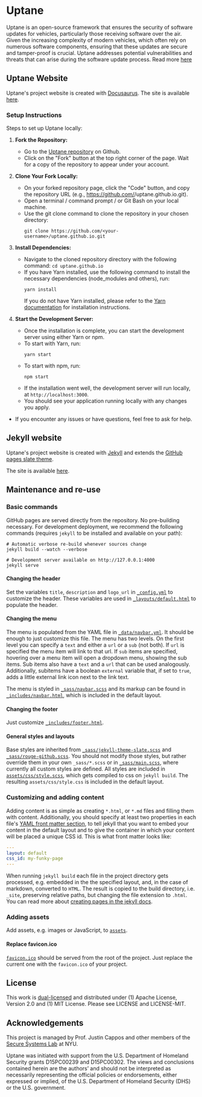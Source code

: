 # Uptane
Uptane is an open-source framework that ensures the security of software updates for vehicles, particularly those receiving software over the air. 
Given the increasing complexity of modern vehicles, which often rely on numerous software components, 
ensuring that these updates are secure and tamper-proof is crucial. 
Uptane addresses potential vulnerabilities and threats that can arise during the software update process.
Read more [here](https://uptane.github.io/docs/learn-more/getting-started)

## Uptane Website
Uptane's project website is created with [Docusaurus](https://docusaurus.io/). The site is available [here](https://uptane.github.io/).

### Setup Instructions

Steps to set up Uptane locally:

1. **Fork the Repository:**  
   - Go to the [Uptane repository](https://github.com/uptane/uptane.github.io) on Github.
   - Click on the "Fork" button at the top right corner of the page. Wait for a copy of the repository to appear under your account.

2. **Clone Your Fork Locally:** 
   - On your forked repository page, click the "Code" button, and copy the repository URL (e.g., https://github.com/<your-username>/uptane.github.io.git).  
   - Open a terminal / command prompt / or Git Bash on your local machine.
   - Use the git clone command to clone the repository in your chosen directory: 
     ```
     git clone https://github.com/<your-username>/uptane.github.io.git
     ```

3. **Install Dependencies:**  
   - Navigate to the cloned repository directory with the following command:
     ```cd uptane.github.io``` 
   - If you have Yarn installed, use the following command to install the necessary dependencies (node_modules and others), run:
     ```
     yarn install
     ```
     If you do not have Yarn installed, please refer to the [Yarn documentation](https://classic.yarnpkg.com/en/docs) for installation instructions.

4. **Start the Development Server:**  
   - Once the installation is complete, you can start the development server using either Yarn or npm.
   - To start with Yarn, run:
     ```
     yarn start
     ```
   - To start with npm, run:
     ```
     npm start
     ```
   - If the installation went well, the development server will run locally, at ```http://localhost:3000```.
   - You should see your application running locally with any changes you apply.


- If you encounter any issues or have questions, feel free to ask for help.




## Jekyll website

Uptane's project website is created with [Jekyll](https://jekyllrb.com) and extends
the [GitHub pages slate theme](https://github.com/pages-themes/slate).

The site is available [here](https://uptane.github.io/).

## Maintenance and re-use

### Basic commands
GitHub pages are served directly from the repository. No pre-building necessary.
For development deployment, we recommend the following commands (requires
`jekyll` to be installed and available on your path):

```shell
# Automatic verbose re-build whenever sources change
jekyll build --watch --verbose

# Development server available on http://127.0.0.1:4000
jekyll serve
```

#### Changing the header
Set the variables `title`, `description` and `logo_url`  in
[`_config.yml`](_config.yml) to customize the header. These variables are used
in [`_layouts/default.html`](_layouts/default.html) to populate the header.

#### Changing the menu
The menu is populated from the YAML file in
[`_data/navbar.yml`](_data/navbar.yml). It should be enough to just customize
this file. The menu has two levels. On the first level you can specify a `text`
and either a `url` or a `sub` (not both). If `url` is specified the menu item
will link to that url. If `sub` items are specified, hovering over a menu item
will open a dropdown menu, showing the sub items.
Sub items also have a `text` and a `url` that can be used analogously.
Additionally, subitems have a boolean `external` variable that, if set to
`true`, adds a little external link icon next to the link text.

The menu is styled in [`_sass/navbar.scss`](_sass/navbar.scss) and its markup
can be found in [`_includes/navbar.html`](_includes/navbar.html), which is
included in the default layout.

#### Changing the footer
Just customize [`_includes/footer.html`](_includes/footer.html).

#### General styles and layouts
Base styles are inherited from
[`_sass/jekyll-theme-slate.scss`](_sass/jekyll-theme-slate.scss) and
[`_sass/rouge-github.scss`](_sass/rouge-github.scss). You should not modify
those styles, but rather override them in your own `_sass/*.scss` or
in [`_sass/main.scss`](_sass/main.scss), where currently all custom styles
are defined. All styles are included in
[`assets/css/style.scss`](assets/css/style.scss), which gets compiled to css on
`jekyll build`. The resulting `assets/css/style.css` is included in the default
layout.


### Customizing and adding content
Adding content is as simple as creating `*.html`, or `*.md` files and filling
them with content.
Additionally, you should specify at least two properties in each file's [YAML
front matter section](https://jekyllrb.com/docs/frontmatter/), to tell jekyll
that you want to embed your content in the default layout and to give the
container in which your content will be placed a unique CSS id. This is what
front matter looks like:
```yaml
---
layout: default
css_id: my-funky-page
---
```

When running `jekyll build` each file in the project directory gets processed,
e.g. embedded in the the specified layout, and, in the case of markdown,
converted to `HTML`. The result is copied to the build directory, i.e. `_site`,
preserving relative paths, but changing the file extension to `.html`.
You can read more about [creating pages in the jekyll
docs](https://jekyllrb.com/docs/pages/).

### Adding assets
Add assets, e.g. images or JavaScript, to [`assets`](assets).

#### Replace favicon.ico
[`favicon.ico`](favicon.ico) should be served from the root of the project.
Just replace the current one with the `favicon.ico` of your project.



## License
This work is [dual-licensed](https://en.wikipedia.org/wiki/Multi-licensing) and
distributed under (1) Apache License, Version 2.0 and (1) MIT License.  Please
see LICENSE and LICENSE-MIT.

## Acknowledgements
This project is managed by Prof. Justin Cappos and other members of the [Secure
Systems Lab](https://ssl.engineering.nyu.edu/) at NYU.

Uptane was initiated with support from the U.S. Department of Homeland Security grants D15PC00239 and
D15PC00302. The views and conclusions contained herein are the authors’ and should
not be interpreted as necessarily representing the official policies or endorsements,
either expressed or implied, of the U.S. Department of Homeland Security (DHS)
or the U.S. government.
